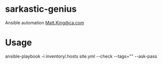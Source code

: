 # sarkastic-genius
Ansible automation
Matt.King@ca.com

# Usage
ansible-playbook -i inventory/<env>.hosts site.yml --check --tags="<tags>" --ask-pass
